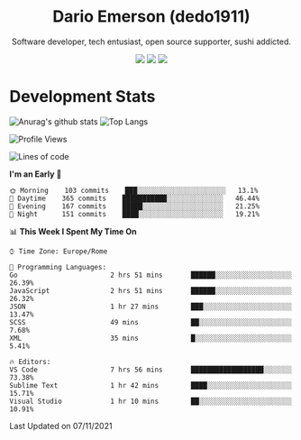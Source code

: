 <div align="center">
  
# Dario Emerson (dedo1911)
Software developer, tech entusiast, open source supporter, sushi addicted.

[![](https://img.shields.io/badge/-Linkedin-informational?style=for-the-badge&logo=linkedin&logoColor=white&color=2867B2)](http://linkedin.com/in/dedo1911)
[![](https://img.shields.io/badge/-Telegram-informational?style=for-the-badge&logo=telegram&logoColor=white&color=0088cc)](https://t.me/dedo1911)
[![](https://img.shields.io/badge/-Facebook-informational?style=for-the-badge&logo=facebook&logoColor=white&color=3b5998)](https://fb.com/dedo1911)

</div>

# Development Stats

![Anurag's github stats](https://github-readme-stats.vercel.app/api?username=dedo1911&count_private=true&show_icons=true&theme=chartreuse-dark)
![Top Langs](https://github-readme-stats.vercel.app/api/top-langs/?username=dedo1911&theme=chartreuse-dark&layout=compact)

<!--START_SECTION:waka-->
![Profile Views](http://img.shields.io/badge/Profile%20Views-0-blue)

![Lines of code](https://img.shields.io/badge/From%20Hello%20World%20I%27ve%20Written-68239%20lines%20of%20code-blue)

**I'm an Early 🐤** 

```text
🌞 Morning    103 commits    ███░░░░░░░░░░░░░░░░░░░░░░   13.1% 
🌆 Daytime    365 commits    ███████████░░░░░░░░░░░░░░   46.44% 
🌃 Evening    167 commits    █████░░░░░░░░░░░░░░░░░░░░   21.25% 
🌙 Night      151 commits    ████░░░░░░░░░░░░░░░░░░░░░   19.21%

```


📊 **This Week I Spent My Time On** 

```text
⌚︎ Time Zone: Europe/Rome

💬 Programming Languages: 
Go                       2 hrs 51 mins       ██████░░░░░░░░░░░░░░░░░░░   26.39% 
JavaScript               2 hrs 51 mins       ██████░░░░░░░░░░░░░░░░░░░   26.32% 
JSON                     1 hr 27 mins        ███░░░░░░░░░░░░░░░░░░░░░░   13.47% 
SCSS                     49 mins             ██░░░░░░░░░░░░░░░░░░░░░░░   7.68% 
XML                      35 mins             █░░░░░░░░░░░░░░░░░░░░░░░░   5.41%

🔥 Editors: 
VS Code                  7 hrs 56 mins       ██████████████████░░░░░░░   73.38% 
Sublime Text             1 hr 42 mins        ████░░░░░░░░░░░░░░░░░░░░░   15.71% 
Visual Studio            1 hr 10 mins        ██░░░░░░░░░░░░░░░░░░░░░░░   10.91%

```


 Last Updated on 07/11/2021
<!--END_SECTION:waka-->

<!--
**dedo1911/dedo1911** is a ✨ _special_ ✨ repository because its `README.md` (this file) appears on your GitHub profile.

Here are some ideas to get you started:

- 🔭 I’m currently working on ...
- 🌱 I’m currently learning ...
- 👯 I’m looking to collaborate on ...
- 🤔 I’m looking for help with ...
- 💬 Ask me about ...
- 📫 How to reach me: ...
- 😄 Pronouns: ...
- ⚡ Fun fact: ...
-->
